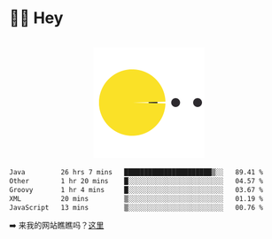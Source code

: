 
# 👋🏻 Hey
<div align="center">
	<br>
	<img src="https://raw.githubusercontent.com/Aniket965/Aniket965/master/pacman.svg?sanitize=true" width="200" height="200">
	<br>
</div>

<!--START_SECTION:waka-->
```text
Java         26 hrs 7 mins   ██████████████████████▒░░   89.41 % 
Other        1 hr 20 mins    █░░░░░░░░░░░░░░░░░░░░░░░░   04.57 % 
Groovy       1 hr 4 mins     █░░░░░░░░░░░░░░░░░░░░░░░░   03.67 % 
XML          20 mins         ▒░░░░░░░░░░░░░░░░░░░░░░░░   01.19 % 
JavaScript   13 mins         ▒░░░░░░░░░░░░░░░░░░░░░░░░   00.76 % 
```
<!--END_SECTION:waka-->

 ➡️  来我的网站瞧瞧吗？[这里](https://www.shaolongfei.com)
